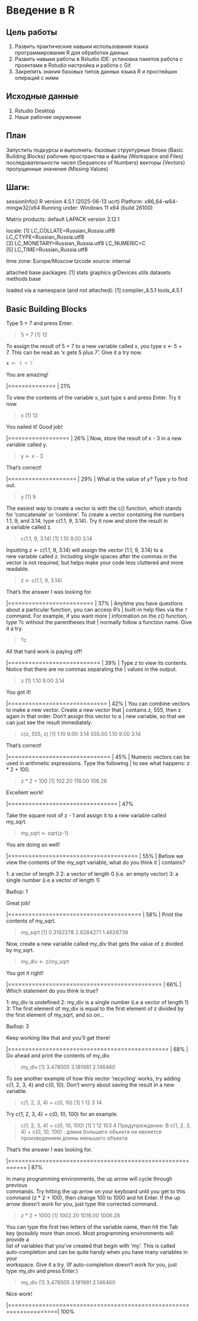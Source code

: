 # Введение в R


## Цель работы

1.  Развить практические навыки использования языка программирования R
    для обработки данных
2.  Развить навыки работы в Rstudio IDE: установка пакетов работа с
    проектами в Rstudio настройка и работа с Git
3.  Закрепить знания базовых типов данных языка R и простейших операций
    с ними

## Исходные данные

1.  Rstudio Desktop
2.  Наше рабочее окружение

## План

Запустить подкурсы и выполнить: базовые структурные блоки (Basic
Building Blocks) рабочие пространства и файлы (Workspace and Files)
последовательности чисел (Sequences of Numbers) векторы (Vectors)
пропущенные значения (Missing Values)

## Шаги:

sessionInfo() R version 4.5.1 (2025-06-13 ucrt) Platform:
x86_64-w64-mingw32/x64 Running under: Windows 11 x64 (build 26100)

Matrix products: default LAPACK version 3.12.1

locale: \[1\] LC_COLLATE=Russian_Russia.utf8
LC_CTYPE=Russian_Russia.utf8  
\[3\] LC_MONETARY=Russian_Russia.utf8 LC_NUMERIC=C  
\[5\] LC_TIME=Russian_Russia.utf8

time zone: Europe/Moscow tzcode source: internal

attached base packages: \[1\] stats graphics grDevices utils datasets
methods base

loaded via a namespace (and not attached): \[1\] compiler_4.5.1
tools_4.5.1

## Basic Building Blocks

Type 5 + 7 and press Enter.

> 5 + 7 \[1\] 12

To assign the result of 5 + 7 to a new variable called x, you type x \<-
5 +  
7. This can be read as ‘x gets 5 plus 7’. Give it a try now.

``` r
x <- 5 + 7
```

You are amazing!

|============== | 21%

To view the contents of the variable x, just type x and press Enter. Try
it  
now.

> x \[1\] 12

You nailed it! Good job!

|================== | 26% | Now, store the result of x - 3 in a new
variable called y.

> y \<- x - 3

That’s correct!

|==================== | 29% | What is the value of y? Type y to find
out.

> y \[1\] 9

The easiest way to create a vector is with the c() function, which
stands  
for ‘concatenate’ or ‘combine’. To create a vector containing the
numbers  
1.1, 9, and 3.14, type c(1.1, 9, 3.14). Try it now and store the result
in  
a variable called z.

> c(1.1, 9, 3.14) \[1\] 1.10 9.00 3.14

Inputting z \<- c(1.1, 9, 3.14) will assign the vector (1.1, 9, 3.14) to
a  
new variable called z. Including single spaces after the commas in the  
vector is not required, but helps make your code less cluttered and
more  
readable.

> z \<- c(1.1, 9, 3.14)

That’s the answer I was looking for.

|========================= | 37% | Anytime you have questions about a
particular function, you can access R’s | built-in help files via the
`?` command. For example, if you want more | information on the c()
function, type ?c without the parentheses that | normally follow a
function name. Give it a try.

> ?c

All that hard work is paying off!

|=========================== | 39% | Type z to view its contents. Notice
that there are no commas separating the | values in the output.

> z \[1\] 1.10 9.00 3.14

You got it!

|============================= | 42% | You can combine vectors to make a
new vector. Create a new vector that | contains z, 555, then z again in
that order. Don’t assign this vector to a | new variable, so that we can
just see the result immediately.

> c(z, 555, z) \[1\] 1.10 9.00 3.14 555.00 1.10 9.00 3.14

That’s correct!

|============================== | 45% | Numeric vectors can be used in
arithmetic expressions. Type the following | to see what happens: z \*
2 + 100.

> z \* 2 + 100 \[1\] 102.20 118.00 106.28

Excellent work!

|================================ | 47%

Take the square root of z - 1 and assign it to a new variable called  
my_sqrt.

> my_sqrt \<- sqrt(z-1)

You are doing so well!

|====================================== | 55% | Before we view the
contents of the my_sqrt variable, what do you think it | contains?

1: a vector of length 3 2: a vector of length 0 (i.e. an empty vector)
3: a single number (i.e a vector of length 1)

Выбор: 1

Great job!

|======================================= | 58% | Print the contents of
my_sqrt.

> my_sqrt \[1\] 0.3162278 2.8284271 1.4628739

Now, create a new variable called my_div that gets the value of z
divided  
by my_sqrt.

> my_div \<- z/my_sqrt

You got it right!

|============================================= | 66% | Which statement
do you think is true?

1: my_div is undefined 2: my_div is a single number (i.e a vector of
length 1) 3: The first element of my_div is equal to the first element
of z divided by the first element of my_sqrt, and so on…

Выбор: 3

Keep working like that and you’ll get there!

|=============================================== | 68% | Go ahead and
print the contents of my_div.

> my_div \[1\] 3.478505 3.181981 2.146460

To see another example of how this vector ‘recycling’ works, try
adding  
c(1, 2, 3, 4) and c(0, 10). Don’t worry about saving the result in a
new  
variable.

> c(1, 2, 3, 4) + c(0, 10) \[1\] 1 12 3 14

Try c(1, 2, 3, 4) + c(0, 10, 100) for an example.

> c(1, 2, 3, 4) + c(0, 10, 100) \[1\] 1 12 103 4 Предупреждение: В c(1,
> 2, 3, 4) + c(0, 10, 100) : длина большего объекта не является
> произведением длины меньшего объекта

That’s the answer I was looking for.

|=========================================================== | 87%

In many programming environments, the up arrow will cycle through
previous  
commands. Try hitting the up arrow on your keyboard until you get to
this  
command (z \* 2 + 100), then change 100 to 1000 and hit Enter. If the
up  
arrow doesn’t work for you, just type the corrected command.

> z \* 2 + 1000 \[1\] 1002.20 1018.00 1006.28

You can type the first two letters of the variable name, then hit the
Tab  
key (possibly more than once). Most programming environments will
provide a  
list of variables that you’ve created that begin with ‘my’. This is
called  
auto-completion and can be quite handy when you have many variables in
your  
workspace. Give it a try. (If auto-completion doesn’t work for you,
just  
type my_div and press Enter.)

> my_div \[1\] 3.478505 3.181981 2.146460

Nice work!

|====================================================================|
100%
